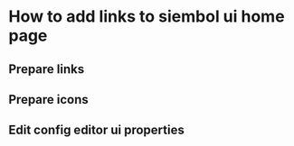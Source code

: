 # How to add links to siembol ui home page
## Prepare links
## Prepare icons
## Edit config editor ui properties
